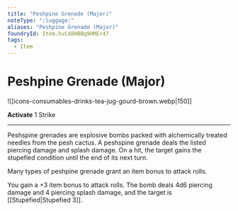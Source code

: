 ```yaml
---
title: "Peshpine Grenade (Major)"
noteType: ":luggage:"
aliases: "Peshpine Grenade (Major)"
foundryId: Item.hvCd8HBBq9HMEr47
tags:
  - Item
---
```


# Peshpine Grenade (Major)
![[icons-consumables-drinks-tea-jug-gourd-brown.webp|150]]

**Activate** 1 Strike

* * *

Peshspine grenades are explosive bombs packed with alchemically treated needles from the pesh cactus. A peshspine grenade deals the listed piercing damage and splash damage. On a hit, the target gains the stupefied condition until the end of its next turn.

Many types of peshpine grenade grant an item bonus to attack rolls.

You gain a +3 item bonus to attack rolls. The bomb deals 4d6 piercing damage and 4 piercing splash damage, and the target is [[Stupefied|Stupefied 3]].
